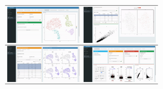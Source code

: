 ![](https://github.com/dyxmvp/Demos/blob/master/seq-Explorer/demo1.gif)   |![](https://github.com/dyxmvp/Demos/blob/master/seq-Explorer/demo2.gif)
-------------------------|-------------------------
![](https://github.com/dyxmvp/Demos/blob/master/seq-Explorer/demo3.gif)   |![](https://github.com/dyxmvp/Demos/blob/master/seq-Explorer/demo4.gif)
